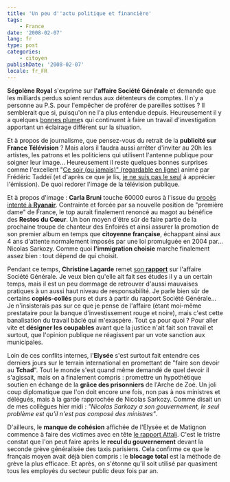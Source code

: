 ```yaml
---
title: 'Un peu d''actu politique et financière'
tags:
    - France
date: '2008-02-07'
lang: fr
type: post
categories:
    - citoyen
publishDate: '2008-02-07'
locale: fr_FR
---
```


**S&#233;gol&#232;ne Royal** s'exprime sur **l'affaire Soci&#233;t&#233; G&#233;n&#233;rale** et demande que les milliards perdus soient rendus aux d&#233;tenteurs de comptes. Il n'y a personne au P.S. pour l'emp&#234;cher de prof&#233;rer de pareilles sottises&nbsp;? Il semblerait que si, puisqu'on ne l'a plus entendue depuis. Heureusement il y a quelques [bonnes plume](http://www.lesechos.fr/31/01/2008/LesEchos/20100-083-ECH_societe-generale---chef-d-oeuvre-en-peril.htm)s qui continuent &#224; faire un travail d'investigation apportant un &#233;clairage diff&#233;rent sur la situation.</p>

Et &#224; propos de journalisme, que pensez-vous du retrait de la **publicit&#233; sur France T&#233;l&#233;vision**&nbsp;? Mais alors il faudra aussi arr&#234;ter d'inviter au 20h les artistes, les patrons et les politiciens qui utilisent l'antenne publique pour soigner leur image… Heureusement il reste quelques bonnes surprises comme l'excellent &quot;[Ce soir (ou jamais)&quot; (regardable en ligne)](http://www.france2.fr/emissions/ce-soir-ou-jamais) anim&#233; par Fr&#233;d&#233;ric Tadde&#239; (et d'apr&#232;s ce que je lis, [je ne suis pas le seul](http://www.leblogfinance.com/2008/01/c-du-bidon.html) &#224; appr&#233;cier l'&#233;mission). De quoi redorer l'image de la t&#233;l&#233;vision publique.

Et &#224; propos d'image&nbsp;: **Carla Bruni** touche 60000 euros &#224; l'issue du [proc&#232;s intent&#233; &#224; **Ryanair**](http://www.lepoint.fr/actualites-societe/2008-01-30/nicolas-sarkozy-poursuit-ryanair/920/0/221241). Contrainte et forc&#233;e par sa nouvelle position de &quot;premi&#232;re dame&quot; de France, le top aurait finalement renonc&#233; au magot au b&#233;n&#233;fice des **Restos du C&#339;ur**. Un bon moyen d'&#234;tre s&#251;r de faire partie de la prochaine troupe de chanteur des Enfoir&#233;s et ainsi assurer la promotion de son premier album en temps que **citoyenne fran&#231;aise**, &#233;chappant ainsi aux 4 ans d'attente normalement impos&#233;s par une loi promulgu&#233;e en 2004 par… Nicolas Sarkozy. Comme quoi **l'immigration choisie** marche finalement assez bien&nbsp;: tout d&#233;pend de qui choisit.

Pendant ce temps, **Christine Lagarde** remet [son **rapport**](http://medias.lemonde.fr/mmpub/edt/doc/20080204/1007015_rap_societe_generale080204.pdf) sur l'affaire Soci&#233;t&#233; G&#233;n&#233;rale. Je veux bien qu'elle ait fait ses &#233;tudes il y a un certain temps, mais il est un peu dommage de retrouver d'aussi mauvaises pratiques &#224; un aussi haut niveau de responsabilit&#233;. Je parle bien s&#251;r de certains **copi&#233;s-coll&#233;s** purs et durs &#224; partir du rapport Soci&#233;t&#233; G&#233;n&#233;rale… Je n'insisterais pas sur ce que je pense de l'affaire (&#233;tant moi-m&#234;me prestataire pour la banque d'investissement rouge et noire), mais c'est cette banalisation du travail b&#226;cl&#233; qui m'exasp&#232;re. Tout &#231;a pour quoi&nbsp;? Pour aller vite et **d&#233;signer les coupables** avant que la justice n'ait fait son travail et surtout, que l'opinion publique ne r&#233;agissent par un vote sanction aux municipales.

Loin de ces conflits internes, l'**Elys&#233;e** s'est surtout fait entendre ces derniers jours sur le terrain international en promettant de &quot;faire son devoir au **Tchad**&quot;. Tout le monde s'est quand m&#234;me demand&#233; de quel devoir il s'agissait, mais on a finalement compris&nbsp;: promettre un hypoth&#233;tique soutien en &#233;change de la **gr&#226;ce des prisonniers** de l'Arche de Zo&#233;. Un joli coup diplomatique que l'on doit encore une fois, non pas &#224; nos ministres et d&#233;l&#233;gu&#233;s, mais &#224; la garde rapproch&#233;e de Nicolas Sarkozy. Comme disait un de mes coll&#232;gues hier midi&nbsp;: _&quot;Nicolas Sarkozy a son gouvernement, le seul probl&#232;me est qu'il n'est pas compos&#233; des ministres&quot;_.

D'ailleurs, le **manque de coh&#233;sion** affich&#233;e de l'Elys&#233;e et de Matignon commence &#224; faire des victimes avec en t&#234;te [le rapport Attali](http://www.ladocumentationfrancaise.fr/var/storage/rapports-publics/084000041/0000.pdf). C'est le tristre constat que l'on peut faire apr&#232;s le **recul du gouvernement** devant la seconde gr&#232;ve g&#233;n&#233;ralis&#233;e des taxis parisiens. Cela confirme ce que le fran&#231;ais moyen avait d&#233;j&#224; bien compris&nbsp;: le **blocage total** est la m&#233;thode de gr&#232;ve la plus efficace. Et apr&#232;s, on s'&#233;tonne qu'il soit utilis&#233; par quasiment tous les employ&#233;s du secteur public deux fois par an.
